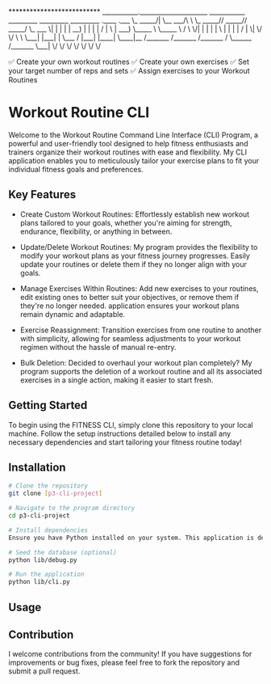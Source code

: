 
<p align="left">
**************************
___________._____________________  ___________ _________ _________ _________ .____    .___ 
\_   _____/|   \__    ___/\      \ \_   _____//   _____//   _____/ \_   ___ \|    |   |   |
 |    __)  |   | |    |   /   |   \ |    ___) \_____  \ \_____  \  /    \  \/|    |   |   |
 |     \   |   | |    |  /    |    \|        \/        \/        \ \     \___|    |___|   |
 \___  /   |___| |____|  \____|__  /_______  /_______  /_______  /  \______  /_______ \___|
     \/                          \/        \/        \/        \/          \/        \/    

✅ Create your own workout routines
✅ Create your own exercises
✅ Set your target number of reps and sets
✅ Assign exercises to your Workout Routines

</p>

# Workout Routine CLI

Welcome to the Workout Routine Command Line Interface (CLI) Program, a powerful and user-friendly tool designed to help fitness enthusiasts and trainers organize their workout routines with ease and flexibility. My CLI application enables you to meticulously tailor your exercise plans to fit your individual fitness goals and preferences.

## Key Features

- Create Custom Workout Routines: Effortlessly establish new workout plans tailored to your goals, whether you're aiming for strength, endurance, flexibility, or anything in between.

- Update/Delete Workout Routines: My program provides the flexibility to modify your workout plans as your fitness journey progresses. Easily update your routines or delete them if they no longer align with your goals.

- Manage Exercises Within Routines: Add new exercises to your routines, edit existing ones to better suit your objectives, or remove them if they're no longer needed.  application ensures your workout plans remain dynamic and adaptable.

- Exercise Reassignment: Transition exercises from one routine to another with simplicity, allowing for seamless adjustments to your workout regimen without the hassle of manual re-entry.

- Bulk Deletion: Decided to overhaul your workout plan completely? My program supports the deletion of a workout routine and all its associated exercises in a single action, making it easier to start fresh.

## Getting Started

To begin using the FITNESS CLI, simply clone this repository to your local machine. Follow the setup instructions detailed below to install any necessary dependencies and start tailoring your fitness routine today!

## Installation

```bash
# Clone the repository
git clone [p3-cli-project]

# Navigate to the program directory
cd p3-cli-project

# Install dependencies
Ensure you have Python installed on your system. This application is developed with Python 3. Ensure your Python version is compatible by checking with python --version or python3 --version.

# Seed the database (optional)
python lib/debug.py

# Run the application
python lib/cli.py
```

## Usage


## Contribution

I welcome contributions from the community! If you have suggestions for improvements or bug fixes, please feel free to fork the repository and submit a pull request.

